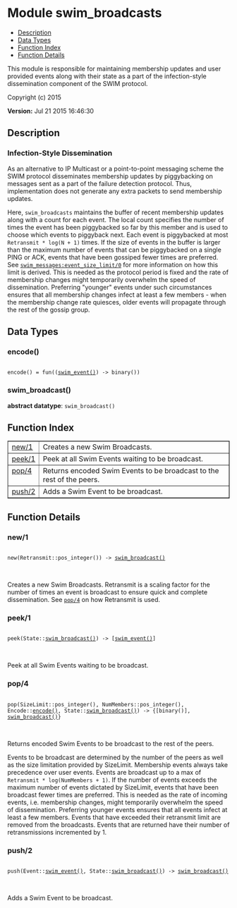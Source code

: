 

# Module swim_broadcasts #
* [Description](#description)
* [Data Types](#types)
* [Function Index](#index)
* [Function Details](#functions)

This module is responsible for maintaining membership updates and user
provided events along with their state as a part of the
infection-style dissemination component of the SWIM protocol.

Copyright (c) 2015

__Version:__ Jul 21 2015 16:46:30

<a name="description"></a>

## Description ##

### Infection-Style Dissemination
As an alternative to IP Multicast
or a point-to-point messaging scheme the SWIM protocol
disseminates membership updates by piggybacking on messages sent
as a part of the failure detection protocol. Thus, implementation
does not generate any extra packets to send membership updates.

Here, `swim_broadcasts` maintains the buffer of recent membership
updates along with a count for each event. The local count
specifies the number of times the event has been piggybacked so
far by this member and is used to choose which events to piggyback
next. Each event is piggybacked at most `Retransmit * log(N +
1)` times. If the size of events in the buffer is larger
than the maximum number of events that can be piggybacked on a
single PING or ACK, events that have been gossiped fewer times are
preferred. See [`swim_messages:event_size_limit/0`](swim_messages.md#event_size_limit-0) for more
information on how this limit is derived. This is needed as the
protocol period is fixed and the rate of membership changes might
temporarily overwhelm the speed of dissemination. Preferring
"younger" events under such circumstances ensures that all
membership changes infect at least a few members - when the
membership change rate quiesces, older events will
propagate through the rest of the gossip group.

<a name="types"></a>

## Data Types ##




### <a name="type-encode">encode()</a> ###


<pre><code>
encode() = fun((<a href="#type-swim_event">swim_event()</a>) -&gt; binary())
</code></pre>




### <a name="type-swim_broadcast">swim_broadcast()</a> ###


__abstract datatype__: `swim_broadcast()`

<a name="index"></a>

## Function Index ##


<table width="100%" border="1" cellspacing="0" cellpadding="2" summary="function index"><tr><td valign="top"><a href="#new-1">new/1</a></td><td>Creates a new Swim Broadcasts.</td></tr><tr><td valign="top"><a href="#peek-1">peek/1</a></td><td>Peek at all Swim Events waiting to be broadcast.</td></tr><tr><td valign="top"><a href="#pop-4">pop/4</a></td><td>Returns encoded Swim Events to be broadcast to the rest of the peers.</td></tr><tr><td valign="top"><a href="#push-2">push/2</a></td><td>Adds a Swim Event to be broadcast.</td></tr></table>


<a name="functions"></a>

## Function Details ##

<a name="new-1"></a>

### new/1 ###

<pre><code>
new(Retransmit::pos_integer()) -&gt; <a href="#type-swim_broadcast">swim_broadcast()</a>
</code></pre>
<br />

Creates a new Swim Broadcasts. Retransmit is a scaling factor for the
number of times an event is broadcast to ensure quick and complete
dissemination. See [`pop/4`](#pop-4) on how Retransmit is used.

<a name="peek-1"></a>

### peek/1 ###

<pre><code>
peek(State::<a href="#type-swim_broadcast">swim_broadcast()</a>) -&gt; [<a href="#type-swim_event">swim_event()</a>]
</code></pre>
<br />

Peek at all Swim Events waiting to be broadcast.

<a name="pop-4"></a>

### pop/4 ###

<pre><code>
pop(SizeLimit::pos_integer(), NumMembers::pos_integer(), Encode::<a href="#type-encode">encode()</a>, State::<a href="#type-swim_broadcast">swim_broadcast()</a>) -&gt; {[binary()], <a href="#type-swim_broadcast">swim_broadcast()</a>}
</code></pre>
<br />

Returns encoded Swim Events to be broadcast to the rest of the peers.

Events to be broadcast are determined by the number of the peers as well as
the size limitation provided by SizeLimit. Membership events always take
precedence over user events. Events are broadcast up to a max of
`Retransmit * log(NumMembers + 1)`. If the number of events
exceeds the maximum number of events dictated by SizeLimit, events that have
been broadcast fewer times are preferred. This is needed as the rate of
incoming events, i.e. membership changes, might temporarily overwhelm
the speed of dissemination.
Preferring younger events ensures that all events
infect at least a few members. Events that have exceeded
their retransmit limit are removed from the broadcasts. Events that are
returned have their number of retransmissions incremented by 1.

<a name="push-2"></a>

### push/2 ###

<pre><code>
push(Event::<a href="#type-swim_event">swim_event()</a>, State::<a href="#type-swim_broadcast">swim_broadcast()</a>) -&gt; <a href="#type-swim_broadcast">swim_broadcast()</a>
</code></pre>
<br />

Adds a Swim Event to be broadcast.

